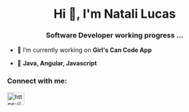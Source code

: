 <h1 align="center">Hi 👋, I'm Natali Lucas</h1>
<h3 align="center">Software Developer working progress ...</h3>

- 🔭 I’m currently working on **Girl's Can Code App**

- 🌱 **Java, Angular, Javascript**

<h3 align="left">Connect with me:</h3>
<p align="left">
<a href="https://linkedin.com/in/https://www.linkedin.com/in/natali-lucas/" target="blank"><img align="center" src="https://raw.githubusercontent.com/rahuldkjain/github-profile-readme-generator/master/src/images/icons/Social/linked-in-alt.svg" alt="https://www.linkedin.com/in/natali-lucas/" height="30" width="40" /></a>
</p>

